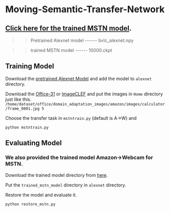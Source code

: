 
# Moving-Semantic-Transfer-Network

## [Click here for the trained MSTN model](https://drive.google.com/drive/folders/1o10GWduF3QI7p55x14YwyYxykjEPi8Jz?usp=sharing).

>>Pretrained Alexnet model    ------ bvlc_alexnet.npy

>>trained MSTN model          ------ 10000.ckpt


## Training Model

Download the [pretrained Alexnet Model](https://drive.google.com/drive/folders/1o10GWduF3QI7p55x14YwyYxykjEPi8Jz?usp=sharing) and add the model to `alexnet` directory.

Download the [Office-31](https://cs.stanford.edu/~jhoffman/domainadapt/#datasets_code) or [ImageCLEF](https://drive.google.com/file/d/0B9kJH0-rJ2uRS3JILThaQXJhQlk/view?usp=sharing) and put the images in `Home` directory just like this.
```/home/dataset/office/domain_adaptation_images/amazon/images/calculator/frame_0001.jpg 5```

Choose the transfer task in `mstntrain.py` (default is A->W) and 


```
python mstntrain.py
```

## Evaluating Model

### We also provided the trained model Amazon->Webcam for MSTN. 

Download the trained model directory from [here](https://drive.google.com/drive/folders/1o10GWduF3QI7p55x14YwyYxykjEPi8Jz?usp=sharing).

Put the `trained_mstn_model` directory in `alexnet` directory.

Restore the model and evaluate it.

```
python restore_mstn.py

```


